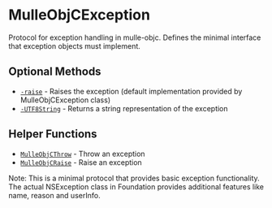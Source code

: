 # MulleObjCException

Protocol for exception handling in mulle-objc. Defines the minimal interface that exception objects must implement.

## Optional Methods

- [`-raise`](https://www.perplexity.ai/search?q=Please+create+some+detailed+API+documentation+for+the+method+raise+of+MulleObjCException+of+the+MulleObjC+project+https://github.com/mulle-objc/MulleObjC.+You+will+find+source+code+probably+at+https://raw.githubusercontent.com/mulle-objc/MulleObjC/refs/heads/master/src/protocol/MulleObjCException.m+and+the+header+at+https://raw.githubusercontent.com/mulle-objc/MulleObjC/refs/heads/master/src/protocol/MulleObjCException.h+and+there+may+also+be+tests+for+it+in+the+test/+folder) - Raises the exception (default implementation provided by MulleObjCException class)
- [`-UTF8String`](https://www.perplexity.ai/search?q=Please+create+some+detailed+API+documentation+for+the+method+UTF8String+of+MulleObjCException+of+the+MulleObjC+project+https://github.com/mulle-objc/MulleObjC.+You+will+find+source+code+probably+at+https://raw.githubusercontent.com/mulle-objc/MulleObjC/refs/heads/master/src/protocol/MulleObjCException.m+and+the+header+at+https://raw.githubusercontent.com/mulle-objc/MulleObjC/refs/heads/master/src/protocol/MulleObjCException.h+and+there+may+also+be+tests+for+it+in+the+test/+folder) - Returns a string representation of the exception

## Helper Functions

- [`MulleObjCThrow`](https://www.perplexity.ai/search?q=Please+create+some+detailed+API+documentation+for+the+function+MulleObjCThrow+of+the+MulleObjC+project+https://github.com/mulle-objc/MulleObjC.+You+will+find+source+code+probably+at+https://raw.githubusercontent.com/mulle-objc/MulleObjC/refs/heads/master/src/protocol/MulleObjCException.m+and+the+header+at+https://raw.githubusercontent.com/mulle-objc/MulleObjC/refs/heads/master/src/protocol/MulleObjCException.h+and+there+may+also+be+tests+for+it+in+the+test/+folder) - Throw an exception
- [`MulleObjCRaise`](https://www.perplexity.ai/search?q=Please+create+some+detailed+API+documentation+for+the+function+MulleObjCRaise+of+the+MulleObjC+project+https://github.com/mulle-objc/MulleObjC.+You+will+find+source+code+probably+at+https://raw.githubusercontent.com/mulle-objc/MulleObjC/refs/heads/master/src/protocol/MulleObjCException.m+and+the+header+at+https://raw.githubusercontent.com/mulle-objc/MulleObjC/refs/heads/master/src/protocol/MulleObjCException.h+and+there+may+also+be+tests+for+it+in+the+test/+folder) - Raise an exception

Note: This is a minimal protocol that provides basic exception functionality. The actual NSException class in Foundation provides additional features like name, reason and userInfo.
